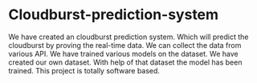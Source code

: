 # Cloudburst-prediction-system
We have created an cloudburst prediction system. Which will predict the cloudburst by proving the real-time data. We can collect the data from various API. We have trained various models on the dataset. We have created our own dataset. With help of that dataset the model has been trained. This project is totally software based.

